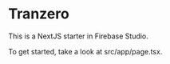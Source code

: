 # Tranzero

This is a NextJS starter in Firebase Studio.

To get started, take a look at src/app/page.tsx.
